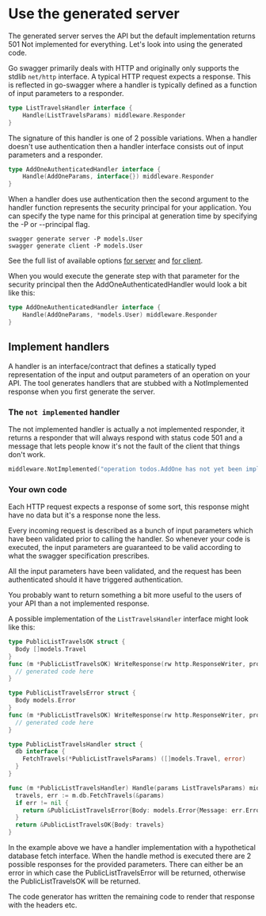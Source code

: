 # Use the generated server

The generated server serves the API but the default implementation returns 501 Not implemented for everything. Let's
look into using the generated code.

Go swagger primarily deals with HTTP and originally only supports the stdlib `net/http` interface. A typical HTTP
request expects a response.  This is reflected in go-swagger where a handler is typically defined as a function of
input parameters to a responder.

```go
type ListTravelsHandler interface {
	Handle(ListTravelsParams) middleware.Responder
}
```

The signature of this handler is one of 2 possible variations. When a handler doesn't use authentication then a handler
interface consists out of input parameters and a responder.

```go
type AddOneAuthenticatedHandler interface {
	Handle(AddOneParams, interface{}) middleware.Responder
}
```

When a handler does use authentication then the second argument to the handler function represents the security
principal for your application. You can specify the type name for this principal at generation time by specifying the
-P or --principal flag.

```
swagger generate server -P models.User
swagger generate client -P models.User
```

See the full list of available options [for server](../generate/server.md) and [for client](../generate/client.md).

When you would execute the generate step with that parameter for the security principal then the
AddOneAuthenticatedHandler would look a bit like this:

```go
type AddOneAuthenticatedHandler interface {
	Handle(AddOneParams, *models.User) middleware.Responder
}
```

## Implement handlers

A handler is an interface/contract that defines a statically typed representation of the input and output parameters of
an operation on your API.
The tool generates handlers that are stubbed with a NotImplemented response when you first generate the server.

### The `not implemented` handler

The not implemented handler is actually a not implemented responder, it returns a responder that will always respond
with status code 501 and a message that lets people know it's not the fault of the client that things don't work.

```go
middleware.NotImplemented("operation todos.AddOne has not yet been implemented")
```

### Your own code

Each HTTP request expects a response of some sort, this response might have no data but it's a response none the less.

Every incoming request is described as a bunch of input parameters which have been validated prior to calling the
handler. So whenever your code is executed, the input parameters are guaranteed to be valid according to what the
swagger specification prescribes.

All the input parameters have been validated, and the request has been authenticated should it have triggered
authentication.

You probably want to return something a bit more useful to the users of your API than a not implemented response.

A possible implementation of the `ListTravelsHandler` interface might look like this:

```go
type PublicListTravelsOK struct {
  Body []models.Travel
}
func (m *PublicListTravelsOK) WriteResponse(rw http.ResponseWriter, producer httpkit.Producer){
  // generated code here
}

type PublicListTravelsError struct {
  Body models.Error
}
func (m *PublicListTravelsOK) WriteResponse(rw http.ResponseWriter, producer httpkit.Producer){
  // generated code here
}

type PublicListTravelsHandler struct {
  db interface {
    FetchTravels(*PublicListTravelsParams) ([]models.Travel, error)
  }
}

func (m *PublicListTravelsHandler) Handle(params ListTravelsParams) middleware.Responder {
  travels, err := m.db.FetchTravels(&params)
  if err != nil {
    return &PublicListTravelsError{Body: models.Error{Message: err.Error()}}
  }
  return &PublicListTravelsOK{Body: travels}
}
```

In the example above we have a handler implementation with a hypothetical database fetch interface. When the handle
method is executed there are 2 possible responses for the provided parameters. There can either be an error in which
case the PublicListTravelsError will be returned, otherwise the PublicListTravelsOK will be returned.

The code generator has written the remaining code to render that response with the headers etc.

